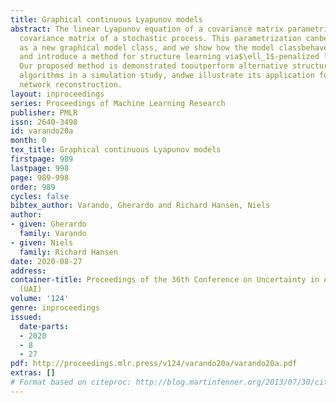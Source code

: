 ```yaml
---
title: Graphical continuous Lyapunov models
abstract: The linear Lyapunov equation of a covariance matrix parametrizes theequilibrium
  covariance matrix of a stochastic process. This parametrization canbe interpreted
  as a new graphical model class, and we show how the model classbehaves under marginalization
  and introduce a method for structure learning via$\ell_1$-penalized loss minimization.
  Our proposed method is demonstrated tooutperform alternative structure learning
  algorithms in a simulation study, andwe illustrate its application for protein phosphorylation
  network reconstruction.
layout: inproceedings
series: Proceedings of Machine Learning Research
publisher: PMLR
issn: 2640-3498
id: varando20a
month: 0
tex_title: Graphical continuous Lyapunov models
firstpage: 989
lastpage: 998
page: 989-998
order: 989
cycles: false
bibtex_author: Varando, Gherardo and Richard Hansen, Niels
author:
- given: Gherardo
  family: Varando
- given: Niels
  family: Richard Hansen
date: 2020-08-27
address: 
container-title: Proceedings of the 36th Conference on Uncertainty in Artificial Intelligence
  (UAI)
volume: '124'
genre: inproceedings
issued:
  date-parts:
  - 2020
  - 8
  - 27
pdf: http://proceedings.mlr.press/v124/varando20a/varando20a.pdf
extras: []
# Format based on citeproc: http://blog.martinfenner.org/2013/07/30/citeproc-yaml-for-bibliographies/
---
```

